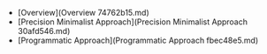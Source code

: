 * [Overview](Overview 74762b15.md)
* [Precision Minimalist Approach](Precision Minimalist Approach 30afd546.md)
* [Programmatic Approach](Programmatic Approach fbec48e5.md)